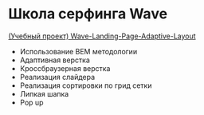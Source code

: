 #  Школа серфинга Wave

  [ (Учебный проект) Wave-Landing-Page-Adaptive-Layout](https://vetosy.github.io/Wave/)
- Использование BEM методологии
- Адаптивная верстка 
- Кроссбраузерная верстка
- Реализация слайдера
- Реализация сортировки по грид сетки
- Липкая шапка
- Pop up
